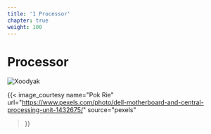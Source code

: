 ```yaml
---
title: '1 Processor'
chapter: true
weight: 100
---
```


# Processor

![Xoodyak](/img/style/pexels-pok-rie-1432675.jpg)

{{< image_courtesy 
  name="Pok Rie"
  url="https://www.pexels.com/photo/dell-motherboard-and-central-processing-unit-1432675/"
  source="pexels"
  >}}
